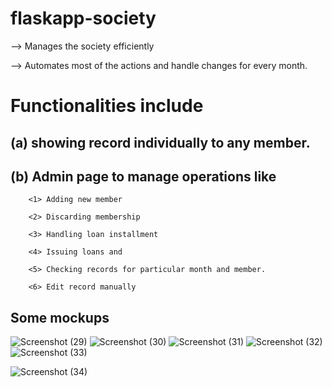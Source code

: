 # flaskapp-society

--> Manages the society efficiently

--> Automates most of the actions and handle changes for every month.

# Functionalities include 

  ## (a) showing record individually to any member.
  
  ## (b) Admin page to manage operations like 
  
  
        <1> Adding new member 
        
        <2> Discarding membership 
        
        <3> Handling loan installment 
        
        <4> Issuing loans and 
        
        <5> Checking records for particular month and member.
        
        <6> Edit record manually
        
        
        
        
## Some mockups
 

![Screenshot (29)](https://user-images.githubusercontent.com/47058253/102460974-be1b3880-406d-11eb-8a7f-4034837758a7.png)
![Screenshot (30)](https://user-images.githubusercontent.com/47058253/102460997-c5dadd00-406d-11eb-9ef5-13632f026cda.png)
![Screenshot (31)](https://user-images.githubusercontent.com/47058253/102461009-ca9f9100-406d-11eb-8d87-2798309b9391.png)
![Screenshot (32)](https://user-images.githubusercontent.com/47058253/102461042-d68b5300-406d-11eb-8c46-b937a76f741f.png)
![Screenshot (33)](https://user-images.githubusercontent.com/47058253/102461051-d8551680-406d-11eb-91e7-a3563f03bec2.png)

![Screenshot (34)](https://user-images.githubusercontent.com/47058253/102461570-92e51900-406e-11eb-9bd7-341f40cd5e37.png)
